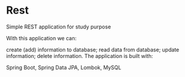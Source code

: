 # Rest
Simple REST application for study purpose

With this application we can:

create (add) information to database;
read data from database;
update information;
delete information.
The application is built with:

Spring Boot, Spring Data JPA, Lombok, MySQL

